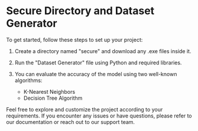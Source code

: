 # Secure Directory and Dataset Generator

To get started, follow these steps to set up your project:

1. Create a directory named "secure" and download any .exe files inside it.

2. Run the "Dataset Generator" file using Python and required libraries.

3. You can evaluate the accuracy of the model using two well-known algorithms:

   - K-Nearest Neighbors
   - Decision Tree Algorithm

Feel free to explore and customize the project according to your requirements. If you encounter any issues or have questions, please refer to our documentation or reach out to our support team.
